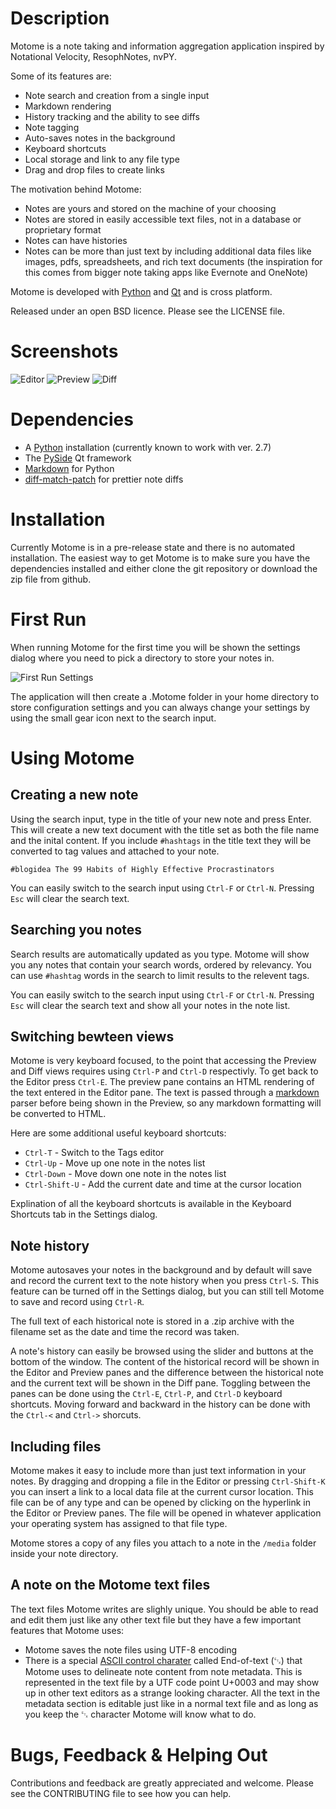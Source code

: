 Description
===========

Motome is a note taking and information aggregation application inspired by Notational Velocity,
ResophNotes, nvPY.

Some of its features are:

- Note search and creation from a single input
- Markdown rendering
- History tracking and the ability to see diffs
- Note tagging
- Auto-saves notes in the background
- Keyboard shortcuts
- Local storage and link to any file type
- Drag and drop files to create links

The motivation behind Motome:

- Notes are yours and stored on the machine of your choosing
- Notes are stored in easily accessible text files, not in a database or proprietary format
- Notes can have histories
- Notes can be more than just text by including additional data files like images, pdfs, spreadsheets, and rich text documents (the inspiration for this comes from bigger note taking apps like Evernote and OneNote)

Motome is developed with [Python](http://www.python.org/) and [Qt](http://qt-project.org/) and is cross platform.

Released under an open BSD licence.  Please see the LICENSE file.

Screenshots
===========

![Editor](/screenshots/motome_editor_pane_0.1.0.png)
![Preview](/screenshots/motome_preview_pane_0.1.0.png)
![Diff](/screenshots/motome_diff_pane_0.1.0.png)

Dependencies
============

- A [Python](http://www.python.org/) installation (currently known to work with ver. 2.7)
- The [PySide](http://qt-project.org/wiki/PySide) Qt framework
- [Markdown](http://pypi.python.org/pypi/Markdown) for Python
- [diff-match-patch](http://code.google.com/p/google-diff-match-patch/) for prettier note diffs

Installation
============

Currently Motome is in a pre-release state and there is no automated installation.  The easiest way to get Motome is to make sure you have the dependencies installed and either clone the git repository or download the zip file from github.

First Run
=========

When running Motome for the first time you will be shown the settings dialog where you need to pick a directory to store your notes in.

![First Run Settings](/screenshots/motome_first_run_0.1.0.png)

The application will then create a .Motome folder in your home directory to store configuration settings and you can always change your settings by using the small gear icon next to the search input.

Using Motome
============

## Creating a new note
Using the search input, type in the title of your new note and press Enter.  This will create a new text document with the title set as both the file name and the inital content.  If you include `#hashtags` in the title text they will be converted to tag values and attached to your note.

    #blogidea The 99 Habits of Highly Effective Procrastinators

You can easily switch to the search input using `Ctrl-F` or `Ctrl-N`.  Pressing `Esc` will clear the search text.

## Searching you notes
Search results are automatically updated as you type. Motome will show you any notes that contain your search words, ordered by relevancy.  You can use `#hashtag` words in the search to limit results to the relevent tags. 

You can easily switch to the search input using `Ctrl-F` or `Ctrl-N`.  Pressing `Esc` will clear the search text and show all your notes in the note list.

## Switching bewteen views
Motome is very keyboard focused, to the point that accessing the Preview and Diff views requires using `Ctrl-P` and `Ctrl-D` respectivly.  To get back to the Editor press `Ctrl-E`.  The preview pane contains an HTML rendering of the text entered in the Editor pane.  The text is passed through a [markdown](http://daringfireball.net/projects/markdown/) parser before being shown in the Preview, so any markdown formatting will be converted to HTML.

Here are some additional useful keyboard shortcuts:

- `Ctrl-T` - Switch to the Tags editor
- `Ctrl-Up` - Move up one note in the notes list
- `Ctrl-Down` - Move down one note in the notes list
- `Ctrl-Shift-U` - Add the current date and time at the cursor location

Explination of all the keyboard shortcuts is available in the Keyboard Shortcuts tab in the Settings dialog.

## Note history
Motome autosaves your notes in the background and by default will save and record the current text to the note history when you press `Ctrl-S`.  This feature can be turned off in the Settings dialog, but you can still tell Motome to save and record using `Ctrl-R`.

The full text of each historical note is stored in a .zip archive with the filename set as the date and time the record was taken.

A note's history can easily be browsed using the slider and buttons at the bottom of the window.  The content of the historical record will be shown in the Editor and Preview panes and the difference between the historical note and the current text will be shown in the Diff pane.  Toggling between the panes can be done using the `Ctrl-E`, `Ctrl-P`, and `Ctrl-D` keyboard shortcuts.  Moving forward and backward in the history can be done with the `Ctrl-<` and `Ctrl->` shorcuts.

## Including files
Motome makes it easy to include more than just text information in your notes.  By dragging and dropping a file in the Editor or pressing `Ctrl-Shift-K` you can insert a link to a local data file at the current cursor location.  This file can be of any type and can be opened by clicking on the hyperlink in the Editor or Preview panes.  The file will be opened in whatever application your operating system has assigned to that file type.

Motome stores a copy of any files you attach to a note in the `/media` folder inside your note directory.

## A note on the Motome text files

The text files Motome writes are slighly unique.  You should be able to read and edit them just like any other text file but they have a few important features that Motome uses:

- Motome saves the note files using UTF-8 encoding
- There is a special [ASCII control charater](http://en.wikipedia.org/wiki/Control_character) called End-of-text (␃) that Motome uses to delineate note content from note metadata.  This is represented in the text file by a UTF code point U+0003 and may show up in other text editors as a strange looking character.  All the text in the metadata section is editable just like in a normal text file and as long as you keep the ␃ character Motome will know what to do.

Bugs, Feedback & Helping Out
==============================

Contributions and feedback are greatly appreciated and welcome.  Please see the CONTRIBUTING file to see how you can help.
